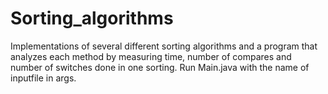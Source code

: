 # Sorting_algorithms

Implementations of several different sorting algorithms and a program that analyzes each method by measuring time, number of compares and number of switches done in one sorting. Run Main.java with the name of inputfile in args.
